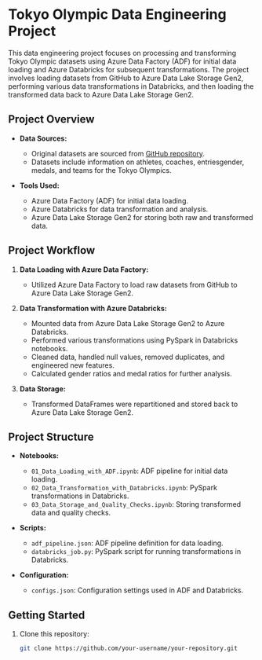 # Tokyo Olympic Data Engineering Project

This data engineering project focuses on processing and transforming Tokyo Olympic datasets using Azure Data Factory (ADF) for initial data loading and Azure Databricks for subsequent transformations. The project involves loading datasets from GitHub to Azure Data Lake Storage Gen2, performing various data transformations in Databricks, and then loading the transformed data back to Azure Data Lake Storage Gen2.

## Project Overview

- **Data Sources:**
  - Original datasets are sourced from [GitHub repository](https://github.com/your-username/your-repository).
  - Datasets include information on athletes, coaches, entriesgender, medals, and teams for the Tokyo Olympics.

- **Tools Used:**
  - Azure Data Factory (ADF) for initial data loading.
  - Azure Databricks for data transformation and analysis.
  - Azure Data Lake Storage Gen2 for storing both raw and transformed data.

## Project Workflow

1. **Data Loading with Azure Data Factory:**
   - Utilized Azure Data Factory to load raw datasets from GitHub to Azure Data Lake Storage Gen2.

2. **Data Transformation with Azure Databricks:**
   - Mounted data from Azure Data Lake Storage Gen2 to Azure Databricks.
   - Performed various transformations using PySpark in Databricks notebooks.
   - Cleaned data, handled null values, removed duplicates, and engineered new features.
   - Calculated gender ratios and medal ratios for further analysis.

3. **Data Storage:**
   - Transformed DataFrames were repartitioned and stored back to Azure Data Lake Storage Gen2.

## Project Structure

- **Notebooks:**
  - `01_Data_Loading_with_ADF.ipynb`: ADF pipeline for initial data loading.
  - `02_Data_Transformation_with_Databricks.ipynb`: PySpark transformations in Databricks.
  - `03_Data_Storage_and_Quality_Checks.ipynb`: Storing transformed data and quality checks.

- **Scripts:**
  - `adf_pipeline.json`: ADF pipeline definition for data loading.
  - `databricks_job.py`: PySpark script for running transformations in Databricks.

- **Configuration:**
  - `configs.json`: Configuration settings used in ADF and Databricks.

## Getting Started

1. Clone this repository:

   ```bash
   git clone https://github.com/your-username/your-repository.git
